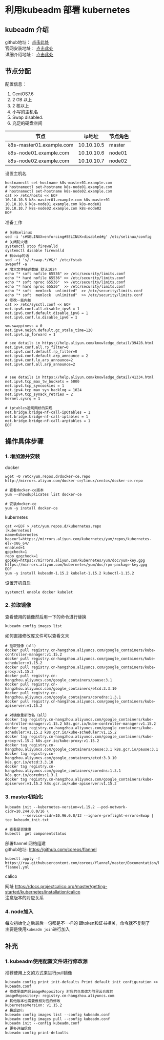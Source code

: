 # 利用kubeadm 部署 kubernetes

## kubeadm 介绍

github地址： [点击此处](https://github.com/kubernetes/kubeadm)      
官网安装地址： [点击此处](https://kubernetes.io/docs/setup/production-environment/tools/kubeadm/install-kubeadm/)     
详细介绍地址： [点击此处](https://github.com/kubernetes/kubeadm/blob/master/docs/design/design_v1.10.md)    

## 节点分配

配置信息：  
1. CentOS7.6
2. 2 GB 以上
3. 2 核以上
4. 小写的主机名
5. Swap disabled.
6. 充足的硬盘空间


|节点|ip地址|节点角色|
|-|-|-|
|k8s-master01.example.com|10.10.10.5|master|
|k8s-node01.example.com|10.10.10.6|node01|
|k8s-node02.example.com|10.10.10.7|node02|

设置主机名

```shell
hostnamectl set-hostname k8s-master01.example.com
# hostnamectl set-hostname k8s-node01.example.com
# hostnamectl set-hostname k8s-node02.example.com
cat >> /etc/hosts << EOF
10.10.10.5 k8s-master01.example.com k8s-master01
10.10.10.6 k8s-node01.example.com k8s-node01
10.10.10.7 k8s-node02.example.com k8s-node02
EOF
```
准备工作
```shell
# 关闭selinux
sed -i 's#SELINUX=enforcing#SELINUX=disabled#g' /etc/selinux/config
# 关闭防火墙
systemctl stop firewalld
systemctl disable firewalld
# 有swap的话
sed -ri 's/.*swap.*/#&/' /etc/fstab
swapoff -a
# 增大文件描述数值 默认1024
echo "* soft nofile 65536" >> /etc/security/limits.conf
echo "* hard nofile 65536" >> /etc/security/limits.conf
echo "* soft nproc 65536"  >> /etc/security/limits.conf
echo "* hard nproc 65536"  >> /etc/security/limits.conf
echo "* soft  memlock  unlimited"  >> /etc/security/limits.conf
echo "* soft  memlock  unlimited"  >> /etc/security/limits.conf
# 修改一些内核
cat >> /etc/sysctl.conf << EOF
net.ipv6.conf.all.disable_ipv6 = 1
net.ipv6.conf.default.disable_ipv6 = 1
net.ipv6.conf.lo.disable_ipv6 = 1

vm.swappiness = 0
net.ipv4.neigh.default.gc_stale_time=120
net.ipv4.ip_forward = 1

# see details in https://help.aliyun.com/knowledge_detail/39428.html
net.ipv4.conf.all.rp_filter=0
net.ipv4.conf.default.rp_filter=0
net.ipv4.conf.default.arp_announce = 2
net.ipv4.conf.lo.arp_announce=2
net.ipv4.conf.all.arp_announce=2


# see details in https://help.aliyun.com/knowledge_detail/41334.html
net.ipv4.tcp_max_tw_buckets = 5000
net.ipv4.tcp_syncookies = 1
net.ipv4.tcp_max_syn_backlog = 1024
net.ipv4.tcp_synack_retries = 2
kernel.sysrq = 1

# iptables透明网桥的实现
net.bridge.bridge-nf-call-ip6tables = 1
net.bridge.bridge-nf-call-iptables = 1
net.bridge.bridge-nf-call-arptables = 1
EOF
```


## 操作具体步骤

### 1. 增加源并安装

docker
```shell
wget -O /etc/yum.repos.d/docker-ce.repo http://mirrors.aliyun.com/docker-ce/linux/centos/docker-ce.repo

# 查看docker-ce版本
yum --showduplicates list docker-ce

# 安装docker-ce
yum -y install docker-ce
```

kubernetes
```shell
cat <<EOF > /etc/yum.repos.d/kubernetes.repo
[kubernetes]
name=Kubernetes
baseurl=https://mirrors.aliyun.com/kubernetes/yum/repos/kubernetes-el7-x86_64/
enabled=1
gpgcheck=1
repo_gpgcheck=1
gpgkey=https://mirrors.aliyun.com/kubernetes/yum/doc/yum-key.gpg https://mirrors.aliyun.com/kubernetes/yum/doc/rpm-package-key.gpg
EOF
yum -y install kubeadm-1.15.2 kubelet-1.15.2 kubectl-1.15.2
```
设置开机自启
```shell
systemctl enable docker kubelet

```

### 2. 拉取镜像
查看使用的镜像然后用一下的命令进行替换
```shell
kubeadm config images list
```
如何直接修改库文件可以查看文末  
```shell
# 拉取镜像（all）
docker pull registry.cn-hangzhou.aliyuncs.com/google_containers/kube-controller-manager:v1.15.2
docker pull registry.cn-hangzhou.aliyuncs.com/google_containers/kube-scheduler:v1.15.2
docker pull registry.cn-hangzhou.aliyuncs.com/google_containers/kube-proxy:v1.15.2
docker pull registry.cn-hangzhou.aliyuncs.com/google_containers/pause:3.1
docker pull registry.cn-hangzhou.aliyuncs.com/google_containers/etcd:3.3.10
docker pull registry.cn-hangzhou.aliyuncs.com/google_containers/coredns:1.3.1
docker pull registry.cn-hangzhou.aliyuncs.com/google_containers/kube-apiserver:v1.15.2

# 对镜像重新改名（all）
docker tag registry.cn-hangzhou.aliyuncs.com/google_containers/kube-controller-manager:v1.15.2 k8s.gcr.io/kube-controller-manager:v1.15.2
docker tag registry.cn-hangzhou.aliyuncs.com/google_containers/kube-scheduler:v1.15.2 k8s.gcr.io/kube-scheduler:v1.15.2
docker tag registry.cn-hangzhou.aliyuncs.com/google_containers/kube-proxy:v1.15.2 k8s.gcr.io/kube-proxy:v1.15.2
docker tag registry.cn-hangzhou.aliyuncs.com/google_containers/pause:3.1 k8s.gcr.io/pause:3.1
docker tag registry.cn-hangzhou.aliyuncs.com/google_containers/etcd:3.3.10 k8s.gcr.io/etcd:3.3.10
docker tag registry.cn-hangzhou.aliyuncs.com/google_containers/coredns:1.3.1 k8s.gcr.io/coredns:1.3.1
docker tag registry.cn-hangzhou.aliyuncs.com/google_containers/kube-apiserver:v1.15.2 k8s.gcr.io/kube-apiserver:v1.15.2
```

### 3. master初始化

```shell
kubeadm init --kubernetes-version=v1.15.2 --pod-network-cidr=10.244.0.0/16 \
        --service-cidr=10.96.0.0/12 --ignore-preflight-errors=Swap | tee kubeadm_init.txt

# 查看是否健康
kubectl  get componentstatus
```
部署flannel 网络组建  
github地址: https://github.com/coreos/flannel  
```shell
kubectl apply -f https://raw.githubusercontent.com/coreos/flannel/master/Documentation/kube-flannel.yml
```

calico

网址 https://docs.projectcalico.org/master/getting-started/kubernetes/installation/calico  
注意版本的对应关系

### 4. node加入

每次初始化之后最后一句都是不一样的  跟token和证书相关，命令就不复制了  
主要是使用`kubeadm join`进行加入





## 补充

### 1. kubeadm使用配置文件进行修改源
推荐使用上文的方式来进行pull镜像
```shell
kubeadm config print init-defaults Print default init configuration >> kubeadm.conf
# 修改里面内容imageRepository 对应的仓库改为阿里云仓库的
imageRepository: registry.cn-hangzhou.aliyuncs.com
# 其他版本也需要做相对应的修改
kubernetesVersion: v1.15.2
# 最后运行
kubeadm config images list --config kubeadm.conf
kubeadm config images pull --config kubeadm.conf
kubeadm init --config kubeadm.conf
# 更多详细信息
kubeadm config print-defaults
```
